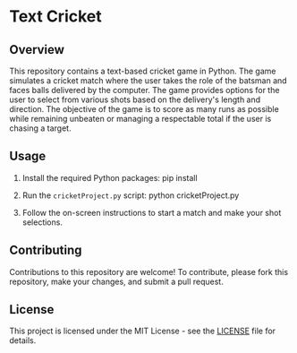 # Text Cricket

## Overview

This repository contains a text-based cricket game in Python. The game simulates a cricket match where the user takes the role of the batsman and faces balls delivered by the computer. The game provides options for the user to select from various shots based on the delivery's length and direction. The objective of the game is to score as many runs as possible while remaining unbeaten or managing a respectable total if the user is chasing a target.

## Usage

1. Install the required Python packages:
pip install

2. Run the `cricketProject.py` script:
python cricketProject.py

3. Follow the on-screen instructions to start a match and make your shot selections.

## Contributing

Contributions to this repository are welcome! To contribute, please fork this repository, make your changes, and submit a pull request.

## License

This project is licensed under the MIT License - see the [LICENSE](LICENSE) file for details.
